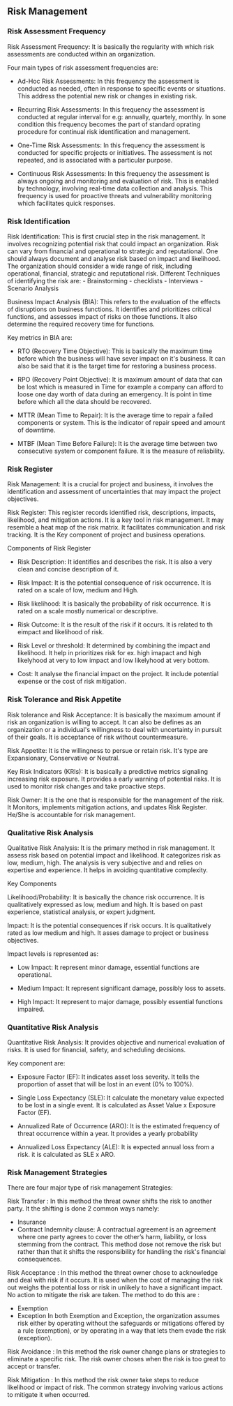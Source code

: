 ## Risk Management
     
### Risk Assessment Frequency

 Risk Assessment Frequency: It is basically the regularity with which risk assessments are conducted within an organization. 
 
 Four main types of risk assessment frequencies are: 
  - Ad-Hoc Risk Assessments: In this frequency the assessment is conducted as needed, often in response to specific events or situations. This address the potential new risk or changes in existing risk.
  
  - Recurring Risk Assessments: In this frequency the assessment is conducted at regular interval for e.g: annually, quartely, monthly. In sone condition this frequency becomes the part of standard oprating procedure for continual risk identification and management.
  
  - One-Time Risk Assessments: In this frequency the assessment is conducted for specific projects or initiatives. The assessment is not repeated, and is associated with a particular purpose.
  
  - Continuous Risk Assessments: In this frequency the assessment is always ongoing and monitoring and evaluation of risk. This is enabled by technology, involving real-time data collection and analysis. This frequency is used for proactive threats and vulnerability monitoring which facilitates quick responses.
  
  
  
### Risk Identification 
  Risk Identification: This is first crucial step in the risk management. It involves recognizing potential risk that could impact an organization. Risk can vary from financial and operational to strategic and reputational. One should always document and analyse risk based on impact and likelihood. The organization should consider a wide range of risk, including operational, financial, strategic and reputational risk. Different Techniques of identifying the risk are: 
    - Brainstorming
    - checklists
    - Interviews
    - Scenario Analysis
    
  Business Impact Analysis (BIA): This refers to the evaluation of the effects of disruptions on business functions. It identifies and prioritizes critical functions, and assesses impact of risks on those functions. It also determine the required recovery time for functions.
  
  Key metrics in BIA are:
   
   - RTO (Recovery Time Objective): This is basically the maximum time before which the business will have sever impact on it's business. It can also be said that it is the target time for restoring a business process.
     
   - RPO (Recovery Point Objective): It is maximum amount of data that can be lost which is measured in Time for example a company can afford to loose one day worth of data during an emergency. It is point in time before which all the data should be recovered.
   
   - MTTR (Mean Time to Repair): It is the average time to repair a failed components or system. This is the indicator of repair speed and amount of downtime.
   
   - MTBF (Mean Time Before Failure): It is the average time between two consecutive system or component failure. It is the measure of reliability. 
   
   
### Risk Register
 Risk Management: It is a crucial for project and business, it involves the identification and assessment of uncertainties that may impact the project objectives.
 
 Risk Register: This register records identified risk, descriptions, impacts, likelihood, and mitigation actions. It is a key tool in risk management. It may resemble a heat map of the risk matrix. It facilitates communication and risk tracking. It is the Key component of project and business operations.
 
 Components of Risk Register
  
  - Risk Description: It identifies and describes the risk. It is also a very clean and concise description of it. 
  
  - Risk Impact: It is the potential consequence of risk occurrence. It is rated on a scale of low, medium and High.
  
  - Risk likelihood: It is basically the probability of risk occurrence. It is rated on a scale mostly numerical or descriptive.
  
  - Risk Outcome: It is the result of the risk if it occurs. It is related to th eimpact and likelihood of risk.
  
  - Risk Level or threshold: It determined by combining the impact and likelihood. It help in prioritizes risk for ex. high imapact and high likelyhood at very to low impact and low likelyhood at very bottom.
  
  - Cost: It analyse the financial impact on the project. It include potential expense or the cost of risk mitigation.
  
  
### Risk Tolerance and Risk Appetite
  
  Risk tolerance and Risk Acceptance: It is basically the maximum amount if risk an organization is willing to accept. It can also be defines as an organization or a individual's willingness to deal with uncertainty in pursuit of their goals. It is acceptance of risk without countermeasure. 
   
  Risk Appetite: It is the willingness to persue or retain risk. It's type are Expansionary, Conservative or Neutral.
  
 Key Risk Indicators (KRIs): It is basically a predictive metrics signaling increasing risk exposure. It provides a early warning of potential risks. It is used to monitor risk changes and take proactive steps.
 
 Risk Owner: It is the one that is responsible for the management of the risk. It Monitors, implements mitigation actions, and updates Risk Register. He/She is accountable for risk management.
 
 
### Qualitative Risk Analysis

Qualitative Risk Analysis: It is the primary method in risk management. It assess risk based on potential impact and likelihood. It categorizes risk as low, medium, high. The analysis is very subjective and and relies on expertise and experience. It helps in avoiding quantitative complexity.
 
Key Components

Likelihood/Probability: It is basically the chance risk occurrence. It is qualitatively expressed as low, medium and high. It is based on past experience, statistical analysis, or expert judgment.

Impact: It is the potential consequences if risk occurs. It is qualitatively rated as low medium and high. It asses damage to project or business objectives.
  
Impact levels is represented as:
 - Low Impact: It represent minor damage, essential functions are operational.
     
 - Medium Impact: It represent significant damage, possibly loss to assets.
     
 - High Impact: It represent to major damage, possibly essential functions impaired.
     
### Quantitative Risk Analysis

Quantitative Risk Analysis: It provides objective and numerical evaluation of risks. It is used for financial, safety, and scheduling decisions.
 
Key component are: 
 
- Exposure Factor (EF): It indicates asset loss severity. It tells the proportion of asset that will be lost in an event (0% to 100%).
  
- Single Loss Expectancy (SLE):  It calculate the monetary value expected to be lost in a single event. It is calculated as Asset Value x Exposure Factor (EF).
  
- Annualized Rate of Occurrence (ARO): It is the estimated frequency of threat occurrence within a year. It provides a yearly probability
  
- Annualized Loss Expectancy (ALE): It is expected annual loss from a risk. it is calculated as SLE x ARO. 
  

### Risk Management Strategies
There are four major type of risk management Strategies:
 
Risk Transfer : In this method the threat owner shifts the risk to another party. It the shifting is done 2 common ways namely:
 - Insurance
 - Contract Indemnity clause: A contractual agreement is an agreement where one party agrees to cover the other’s harm, liability, or loss stemming from the contract.
 This method dose not remove the risk but rather than that it shifts the responsibility for handling the risk's financial consequences. 

Risk Acceptance : In this method the threat owner chose to acknowledge and deal with risk if it occurs. It is used when the cost of managing the risk out weighs the potential loss or risk in unlikely to have a significant impact. No action to mitigate the risk are taken.
The method to do this are : 
- Exemption
- Exception
In both Exemption and Exception, the organization assumes risk either by operating without the safeguards or mitigations offered by a rule (exemption), or by operating in a way that lets them evade the risk (exception).


Risk Avoidance : In this method the risk owner change plans or strategies to eliminate a specific risk. The risk owner choses when the risk is too great to accept or transfer.

Risk Mitigation :  In this method the risk owner take steps to reduce likelihood or impact of risk. The common strategy involving various actions to mitigate it when occurred.